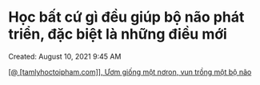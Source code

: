 ---
---

# Học bất cứ gì đều giúp bộ não phát triển, đặc biệt là những điều mới

Created: August 10, 2021 9:45 AM

[[@ [tamlyhoctoipham.com]], Ươm giống một nơron, vun trồng một bộ não](https://www.notion.so/tamlyhoctoipham-com-m-gi-ng-m-t-n-ron-vun-tr-ng-m-t-b-n-o-531de837dc2c40b7ae6bb9c24cccf400)